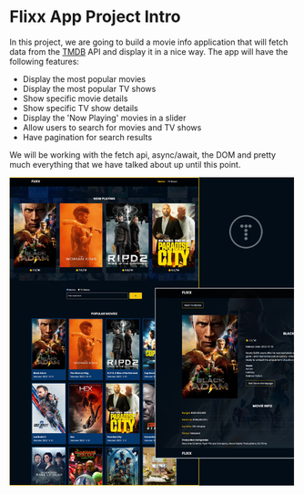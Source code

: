 # Flixx App Project Intro

In this project, we are going to build a movie info application that will fetch data from the [TMDB](https://www.themoviedb.org/) API and display it in a nice way. The app will have the following features:

- Display the most popular movies
- Display the most popular TV shows
- Show specific movie details
- Show specific TV show details
- Display the 'Now Playing' movies in a slider
- Allow users to search for movies and TV shows
- Have pagination for search results

We will be working with the fetch api, async/await, the DOM and pretty much everything that we have talked about up until this point.

<img src="./images/screen.jpg" width="500">
